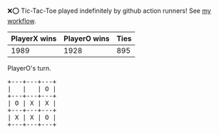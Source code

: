 :x::o: Tic-Tac-Toe played indefinitely by github action runners! See [my workflow](.github/workflows/play.yaml).

|PlayerX wins|PlayerO wins|Ties|
|-|-|-|
|1989|1928|895|

PlayerO's turn.

<pre>
+---+---+---+
|   |   | O |
+---+---+---+
| O | X | X |
+---+---+---+
| X | X | O |
+---+---+---+
</pre>